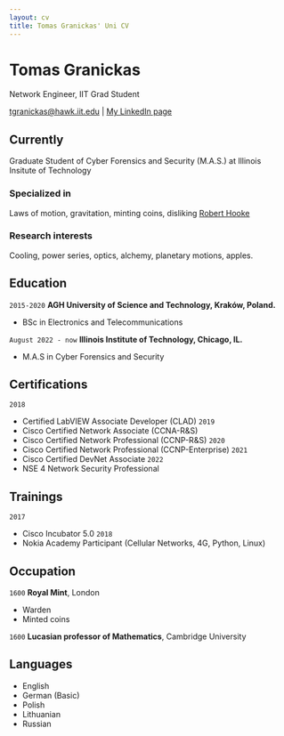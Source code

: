 ```yaml
---
layout: cv
title: Tomas Granickas' Uni CV
---
```

# Tomas Granickas
Network Engineer, IIT Grad Student

<div id="webaddress">
<a href="mailto:tgranickas@hawk.iit.edu">tgranickas@hawk.iit.edu</a>
| <a href="https://www.linkedin.com/in/tomas-granickas-02b422ba/">My LinkedIn page</a>
</div>


## Currently

Graduate Student of Cyber Forensics and Security (M.A.S.) at Illinois Insitute of Technology

### Specialized in

Laws of motion, gravitation, minting coins, disliking [Robert Hooke](http://en.wikipedia.org/wiki/Robert_Hooke)


### Research interests

Cooling, power series, optics, alchemy, planetary motions, apples.


## Education

`2015-2020`
__AGH University of Science and Technology, Kraków, Poland.__

- BSc in Electronics and Telecommunications

`August 2022 - now`
__Illinois Institute of Technology, Chicago, IL.__

- M.A.S in Cyber Forensics and Security



## Certifications

`2018`
- Certified LabVIEW Associate Developer (CLAD) 
`2019` 
- Cisco Certified Network Associate (CCNA-R&S) 
- Cisco Certified Network Professional (CCNP-R&S)
`2020` 
- Cisco Certified Network Professional (CCNP-Enterprise) 
`2021`
- Cisco Certified DevNet Associate
`2022`
- NSE 4 Network Security Professional


## Trainings

`2017`
- Cisco Incubator 5.0
`2018`
- Nokia Academy Participant (Cellular Networks, 4G, Python, Linux)


## Occupation

`1600`
__Royal Mint__, London

- Warden
- Minted coins

`1600`
__Lucasian professor of Mathematics__, Cambridge University


## Languages

- English 
- German (Basic)
- Polish 
- Lithuanian
- Russian


<!-- ### Footer

Last updated: May 2013 -->


